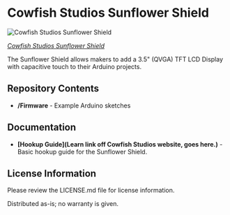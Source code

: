 Cowfish Studios Sunflower Shield
==============

![Cowfish Studios Sunflower Shield](https://ksr-ugc.imgix.net/assets/021/216/097/3f487a54b21bda76ae2cfb1a08fabaa1_original.png?w=680&fit=max&v=1526234960&auto=format&lossless=true&s=aaa763f497a284bc976e4aac1c9f2cbe)

[*Cowfish Studios Sunflower Shield*](http://kck.st/2NdfVJ6)

The Sunflower Shield allows makers to add a 3.5" (QVGA) TFT LCD Display with capacitive touch to their Arduino projects.

Repository Contents
-------------------

* **/Firmware** - Example Arduino sketches

Documentation
--------------

* **[Hookup Guide](Learn link off Cowfish Studios website, goes here.)** - Basic hookup guide for the Sunflower Shield.

License Information
-------------------

Please review the LICENSE.md file for license information. 

Distributed as-is; no warranty is given.

